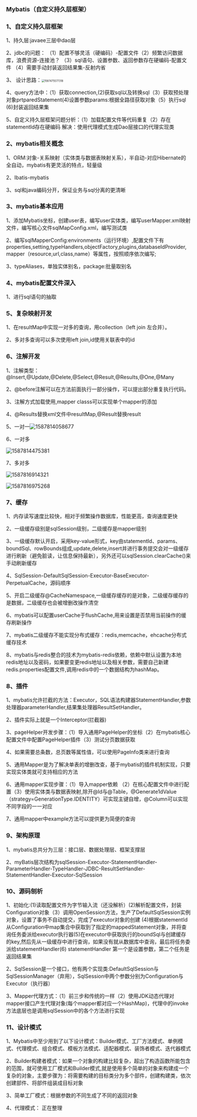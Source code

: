 ### Mybatis（自定义持久层框架）

### 1、自定义持久层框架

1、持久层:javaee三层中dao层

2、jdbc的问题：  （1）配置不够灵活（硬编码）-配置文件（2）频繁访问数据库，浪费资源-连接池？ （3）sql语句、设置参数、返回参数存在硬编码-配置文件 （4）需要手动封装返回结果集-反射内省

3、 设计思路：<img src="C:\Users\13397\AppData\Roaming\Typora\typora-user-images\1587475577318.png" alt="1587475577318" style="zoom:50%;" />

4、query方法中：（1）获取connection,(2)获取sql以及转换sql（3）获取预处理对象prtparedStatement(4)设置参数params:根据全路径获取对象（5）执行sql (6)封装返回结果集 

5、自定义持久层框架问题分析：（1）加载配置文件等代码重复（2）存在statementId存在硬编码 解决：使用代理模式生成Dao层接口的代理实现类

### 2、mybatis相关概念

1、ORM:对象-关系映射（实体类与数据表映射关系），半自动-对应Hibernate的全自动，mybatis有更灵活的特点，轻量级

2、Ibatis-mybatis

3、sql和java编码分开，保证业务与sql分离的更清晰

### 3、mybatis基本应用

1、添加Mybatis坐标，创建user表，编写user实体类，编写userMapper.xml映射文件，编写核心文件sqlMapConfig.xml，编写测试类

2、编写sqlMapperConfig:environments（运行环境）,配置文件下有properties,setting,typeHandlers,objectFactory,plugins,databaseIdProvider,mapper（resource,url,class,name）等属性，按照顺序依次编写;

3、typeAliases，单独实体别名<typeAlias type="" alias="">，package:批量取别名

### 4、mybatis配置文件深入

1、<include>进行sql语句的抽取

### 5、复杂映射开发

1、在resultMap中实现一对多的查询，用collection（left join 左合并）。

2、多对多查询可以多次使用left join,id使用关联表中的id

### 6、注解开发

1、注解类型：@Insert,@Update,@Delete,@Select,@Result,@Results,@One,@Many

2、@before注解可以在方法前面执行一部分操作，可以提出部分重复执行代码。

3、注解方式加载使用,mapper classs可以实现单个mapper的添加

4、@Results替换xml文件中resultMap,@Result替换result

5、一对一![1587814058677](C:\Users\13397\AppData\Roaming\Typora\typora-user-images\1587814058677.png)

6、一对多

![1587814475381](C:\Users\13397\AppData\Roaming\Typora\typora-user-images\1587814475381.png)

7、多对多

![1587816914321](C:\Users\13397\AppData\Roaming\Typora\typora-user-images\1587816914321.png)

![1587816975268](C:\Users\13397\AppData\Roaming\Typora\typora-user-images\1587816975268.png)

### 7、缓存

1、内存读写速度比较快，相对于频繁操作数据库，性能更高，查询速度更快

2、一级缓存级别是sqlSession级别，二级缓存是mapper级别

3、一级缓存默认开启，采用key-value形式，key由statementId、params、boundSql、rowBounds组成,update,delete,insert并进行事务提交会对一级缓存进行刷新（避免脏读，让信息保持最新），另外还可以sqlSession.clearCache()来手动刷新缓存

4、SqlSession-DefaultSqlSession-Executor-BaseExecutor-PerpetualCache，源码顺序

5、开启二级缓存@CacheNamespace,一级缓存缓存的是对象，二级缓存缓存的是数据，二级缓存也会被增删改操作清空 

6、mybatis可以配置userCache于flushCache,用来设置是否禁用当前操作的缓存刷新操作

7、mybatis二级缓存不能实现分布式缓存：redis,memcache，ehcache分布式缓存技术

8、mybatis与redis整合的技术为mybatis-redis依赖，依赖中默认设置为本地redis地址以及密码，如果要变更redis地址以及相关参数，需要自己新建redis.properties配置文件,调用redis中的一个数据结构为hashMap。

### 8、插件

  1、mybatis允许拦截的方法：Executor，SQL语法构建器StatementHandler,参数处理器parameterHandler,结果集处理器ResultSetHandler。

2、插件实际上就是一个Interceptor(拦截器)

3、pageHelper开发步骤：（1）导入通用PageHelper的坐标（2）在mybatis核心配置文件中配置PageHelper插件（3）测试分页数据获取

4、如果需要总条数，总页数等属性值，可以使用PageInfo类来进行查询

5、通用Mapper是为了解决单表的增删改查，基于mybatis的插件机制实现，只要实现实体类就可支持相应的方法

6、通用mapper实现步骤：（1）导入mapper依赖 （2）在核心配置文件中进行配置（3）使用实体类与数据表映射,除开@Id与@Table，@Generate1dValue（strategy=GenerationType.IDENTITY）可实现主键自增，@Column可以实现不同字段的一一对应

7、通用mapper中example方法可以提供更为简便的查询

### 9、架构原理

1、mybatis总共分为三层：接口层、数据处理层、框架支撑层

2、myBatis层次结构为sqlSession-Executor-StatementHandler-ParameterHandler-TypeHandler-JDBC-ResultSetHandler-StatementHandler-Executor-SqlSession

### 10、源码刨析

1、初始化:(1)读取配置文件为字节输入流（还没解析）(2)解析配置文件，封装Configuration对象（3）调用OpenSession方法，生产了DefaultSqlSession实例对象，设置了事务不自动提交，完成了executor对象的创建 (4)根据statementId从Configuration中map集合中获取到了指定的mappedStatement对象，并将查询任务委派给executor执行器(5)在executor中获取执行的boundSql与创建缓存的key,然后先从一级缓存中进行查询，如果没有就从数据库中查询，最后将任务委派给statementHandler(6) statementHandler 第一个是设置参数，第二个任务是返回结果集

2、SqlSession是一个接口，他有两个实现类:DefaultSqlSession与SqlSessionManager（弃用），SqlSession中两个参数分别为Configuration与Executor（执行器）

3、Mapper代理方式：（1）前三步和传统的一样（2）使用JDK动态代理对mapper接口产生代理对象(每个mapper都对应一个HashMap)，代理中的invoke方法底层也是调用sqlSession中的各个方法进行实现

### 11、设计模式

1、Mybatis中至少用到了以下设计模式：Builder模式、工厂方法模式、单例模式、代理模式、组合模式、模板方法模式、适配器模式、装饰者模式、迭代器模式

2、Builder构建者模式：如果一个对象的构建比较复杂，超出了构造函数所能包含的范围，就可使用工厂模式和Builder模式,就是使用多个简单的对象来构建成一个复杂的对象，主要步骤为：将需要构建的目标类分为多个部件，创建构建类，依次创建部件、将部件组装成目标对象

3、简单工厂模式：根据参数的不同生成了不同的返回对象

4、代理模式： 正在整理


